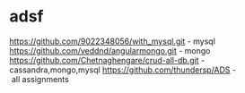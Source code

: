 # adsf

https://github.com/9022348056/with_mysql.git - mysql
https://github.com/veddnd/angularmongo.git - mongo
https://github.com/Chetnaghengare/crud-all-db.git - cassandra,mongo,mysql
https://github.com/thundersp/ADS - all assignments
